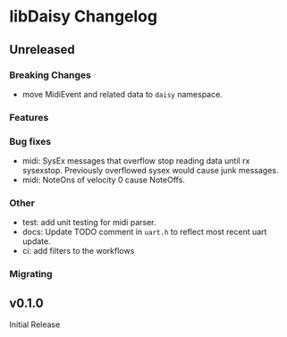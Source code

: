 # libDaisy Changelog

## Unreleased

### Breaking Changes

* move MidiEvent and related data to `daisy` namespace.

### Features

### Bug fixes

* midi: SysEx messages that overflow stop reading data until rx sysexstop. Previously overflowed sysex would cause junk messages.
* midi: NoteOns of velocity 0 cause NoteOffs.

### Other

* test: add unit testing for midi parser.  
* docs: Update TODO comment in `uart.h` to reflect most recent uart update.
* ci: add filters to the workflows

### Migrating

## v0.1.0

Initial Release


